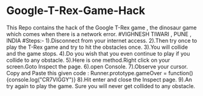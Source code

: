 # Google-T-Rex-Game-Hack
This Repo contains the hack of the Google T-Rex game , the dinosaur game which comes when there is a network error.
#VIGHNESH TIWARI , PUNE , INDIA
#Steps:-
1).Disconnect from your internet access.
2).Then try once to play the T-Rex game and try to hit the obstacles once.
3).You will collide and the game stops.
4).Do you wish that you even continue to play if you collide to any obstacle.
5).Here is one method.Right click on your screen.Goto Inspect the page.
6).open Console.
7).Observe your cursor. Copy and Paste this given code : Runner.prototype.gameOver = function() {console.log("CR7VIGGY")}
8).Hit enter and close the Inspect page.
9).An try again to play the game. Sure you will never get collided to any obstacle.
